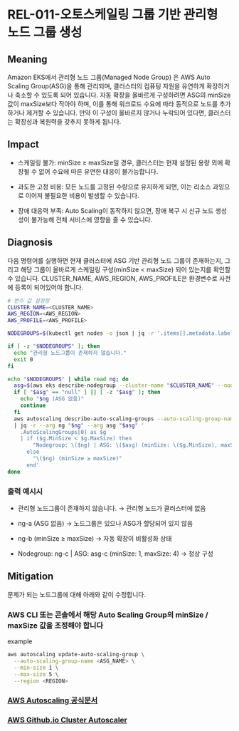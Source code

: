 # REL-011-오토스케일링 그룹 기반 관리형 노드 그룹 생성

## Meaning
Amazon EKS에서 관리형 노드 그룹(Managed Node Group) 은 AWS Auto Scaling Group(ASG)을 통해 관리되며, 클러스터의 컴퓨팅 자원을 유연하게 확장하거나 축소할 수 있도록 되어 있습니다.
자동 확장을 올바르게 구성하려면 ASG의 minSize 값이 maxSize보다 작아야 하며, 이를 통해 워크로드 수요에 따라 동적으로 노드를 추가하거나 제거할 수 있습니다.
만약 이 구성이 올바르지 않거나 누락되어 있다면, 클러스터는 확장성과 복원력을 갖추지 못하게 됩니다.


## Impact
- 스케일링 불가: minSize ≥ maxSize일 경우, 클러스터는 현재 설정된 용량 외에 확장될 수 없어 수요에 따른 유연한 대응이 불가능합니다.

- 과도한 고정 비용: 모든 노드를 고정된 수량으로 유지하게 되면, 이는 리소스 과잉으로 이어져 불필요한 비용이 발생할 수 있습니다.

- 장애 대응력 부족: Auto Scaling이 동작하지 않으면, 장애 복구 시 신규 노드 생성성이 불가능해 전체 서비스에 영향을 줄 수 있습니다.

## Diagnosis
다음 명령어를 실행하면 현재 클러스터에 ASG 기반 관리형 노드 그룹이 존재하는지, 그리고 해당 그룹이 올바르게 스케일링 구성(minSize < maxSize) 되어 있는지를 확인할 수 있습니다.
CLUSTER_NAME, AWS_REGION, AWS_PROFILE은 환경변수로 사전에 등록이 되어있어야 합니다.

```bash
# 변수 값 설정정
CLUSTER_NAME=<CLUSTER_NAME>
AWS_REGION=<AWS_REGION>
AWS_PROFILE=<AWS_PROFILE>

NODEGROUPS=$(kubectl get nodes -o json | jq -r '.items[].metadata.labels["eks.amazonaws.com/nodegroup"]' | sort -u | grep -v null)

if [ -z "$NODEGROUPS" ]; then
  echo "관리형 노드그룹이 존재하지 않습니다."
  exit 0
fi

echo "$NODEGROUPS" | while read ng; do
  asg=$(aws eks describe-nodegroup --cluster-name "$CLUSTER_NAME" --nodegroup-name "$ng" --region "$AWS_REGION" --profile "$AWS_PROFILE" | jq -r '.nodegroup.resources.autoScalingGroups[0].name')
  if [ "$asg" == "null" ] || [ -z "$asg" ]; then
    echo "$ng (ASG 없음)"
    continue
  fi
  aws autoscaling describe-auto-scaling-groups --auto-scaling-group-names "$asg" --region "$AWS_REGION" --profile "$AWS_PROFILE" \
  | jq -r --arg ng "$ng" --arg asg "$asg" '
    .AutoScalingGroups[0] as $g
    | if ($g.MinSize < $g.MaxSize) then
        "Nodegroup: \($ng) | ASG: \($asg) (minSize: \($g.MinSize), maxSize: \($g.MaxSize))"
      else
        "\($ng) (minSize ≥ maxSize)"
      end'
done
```
### 출력 예시시
- 관리형 노드그룹이 존재하지 않습니다. → 관리형 노드가 클러스터에 없음

- ng-a (ASG 없음) → 노드그룹은 있으나 ASG가 할당되어 있지 않음

- ng-b (minSize ≥ maxSize) → 자동 확장이 비활성화 상태

- Nodegroup: ng-c | ASG: asg-c (minSize: 1, maxSize: 4) → 정상 구성


## Mitigation

문제가 되는 노드그룹에 대해 아래와 같이 수정합니다.

### AWS CLI 또는 콘솔에서 해당 Auto Scaling Group의 minSize / maxSize 값을 조정해야 합니다
example
```bash
aws autoscaling update-auto-scaling-group \
  --auto-scaling-group-name <ASG_NAME> \
  --min-size 1 \
  --max-size 5 \
  --region <REGION>
```
### [AWS Autoscaling 공식문서](https://docs.aws.amazon.com/cli/latest/reference/autoscaling/update-auto-scaling-group.html)
### [AWS Github.io Cluster Autoscaler](https://aws.github.io/aws-eks-best-practices/ko/cluster-autoscaling/) 